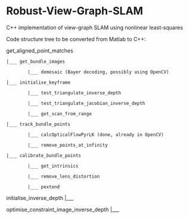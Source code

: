# Robust-View-Graph-SLAM
C++ implementation of view-graph SLAM using nonlinear least-squares

Code structure tree to be converted from Matlab to C++:

get_aligned_point_matches  

    |___ get_bundle_images
    
            |___ demosaic (Bayer decoding, possibly using OpenCV)
            
    |___ initialise_keyframe
    
            |___ test_triangulate_inverse_depth
            
            |___ test_triangulate_jacobian_inverse_depth
            
            |___ get_scan_from_range
            
    |___ track_bundle_points
    
            |___ calcOpticalFlowPyrLK (done, already in OpenCV)
            
            |___ remove_points_at_infinity
            
    |___ calibrate_bundle_points
    
            |___ get_intrinsics
            
            |___ remove_lens_distortion
            
            |___ pextend
    
initialise_inverse_depth
    |___
    
optimise_constraint_image_inverse_depth
    |___
